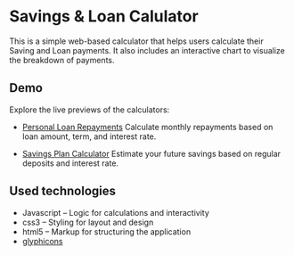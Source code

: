 # Savings & Loan Calulator

This is a simple web-based calculator that helps users calculate their Saving and Loan payments. It also includes an interactive chart to visualize the breakdown of payments.

## Demo

Explore the live previews of the calculators:

* [Personal Loan Repayments](https://htmlpreview.github.io/?https://github.com/Ghost0817/SavingsAndLoanCalulator/blob/master/PersonalLoanRepayments.html)
  Calculate monthly repayments based on loan amount, term, and interest rate.

* [Savings Plan Calculator](https://htmlpreview.github.io/?https://github.com/Ghost0817/SavingsAndLoanCalulator/blob/master/SavingsPlanCalculator.html)
  Estimate your future savings based on regular deposits and interest rate.

## Used technologies

* Javascript – Logic for calculations and interactivity
* css3 – Styling for layout and design
* html5 – Markup for structuring the application
* [glyphicons](https://www.glyphicons.com)
